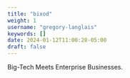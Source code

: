 ```yaml
---
title: "bixod"
weight: 1
username: "gregory-langlais"
keywords: []
date: 2024-01-12T11:00:28-05:00
draft: false
---
```


Big-Tech Meets Enterprise Businesses.